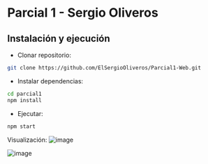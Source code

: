 # Parcial 1 - Sergio Oliveros

## Instalación y ejecución

* Clonar repositorio:

```bash
git clone https://github.com/ElSergioOliveros/Parcial1-Web.git
```

* Instalar dependencias:

```bash
cd parcial1
npm install
```

* Ejecutar:

```bash
npm start
```

Visualización:
![image](https://github.com/user-attachments/assets/ddce32dc-5508-43ef-b52e-25901a3a62a1)

![image](https://github.com/user-attachments/assets/395ba5ff-38ba-427b-a98a-1f8536641b70)

